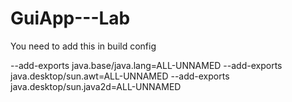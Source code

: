 # GuiApp---Lab

You need to add this in build config

--add-exports java.base/java.lang=ALL-UNNAMED --add-exports java.desktop/sun.awt=ALL-UNNAMED --add-exports java.desktop/sun.java2d=ALL-UNNAMED
